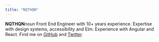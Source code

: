 ```yaml
---
title: "NQTHQN"
---
```


**NQTHQN**_noun_ Front End Engineer with 10+ years experience. Expertise with design systems, accessibility and Elm. Experience with Angular and React. Find me on [GitHub](https://github.com/nqthqn) and [Twitter](https://twitter.com/nqthqn2).
